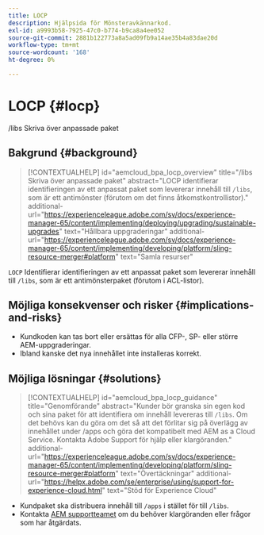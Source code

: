 ```yaml
---
title: LOCP
description: Hjälpsida för Mönsteravkännarkod.
exl-id: a9993b58-7925-47c0-b774-b9ca8a4ee052
source-git-commit: 2881b122773a8a5ad09fb9a14ae35b4a83dae20d
workflow-type: tm+mt
source-wordcount: '168'
ht-degree: 0%

---
```


# LOCP {#locp}

/libs Skriva över anpassade paket

## Bakgrund {#background}

>[!CONTEXTUALHELP]
>id="aemcloud_bpa_locp_overview"
>title="/libs Skriva över anpassade paket"
>abstract="LOCP identifierar identifieringen av ett anpassat paket som levererar innehåll till `/libs`, som är ett antimönster (förutom om det finns åtkomstkontrollistor)."
>additional-url="https://experienceleague.adobe.com/sv/docs/experience-manager-65/content/implementing/deploying/upgrading/sustainable-upgrades" text="Hållbara uppgraderingar"
>additional-url="https://experienceleague.adobe.com/sv/docs/experience-manager-65/content/implementing/developing/platform/sling-resource-merger#platform" text="Samla resurser"

`LOCP` Identifierar identifieringen av ett anpassat paket som levererar innehåll till `/libs`, som är ett antimönsterpaket (förutom i ACL-listor).

## Möjliga konsekvenser och risker {#implications-and-risks}

* Kundkoden kan tas bort eller ersättas för alla CFP-, SP- eller större AEM-uppgraderingar.
* Ibland kanske det nya innehållet inte installeras korrekt.

## Möjliga lösningar {#solutions}

>[!CONTEXTUALHELP]
>id="aemcloud_bpa_locp_guidance"
>title="Genomförande"
>abstract="Kunder bör granska sin egen kod och sina paket för att identifiera om innehåll levereras till `/libs`. Om det behövs kan du göra om det så att det förlitar sig på överlägg av innehållet under /apps och göra det kompatibelt med AEM as a Cloud Service. Kontakta Adobe Support för hjälp eller klargöranden."
>additional-url="https://experienceleague.adobe.com/sv/docs/experience-manager-65/content/implementing/developing/platform/sling-resource-merger#platform" text="Övertäckningar"
>additional-url="https://helpx.adobe.com/se/enterprise/using/support-for-experience-cloud.html" text="Stöd för Experience Cloud"

* Kundpaket ska distribuera innehåll till `/apps` i stället för till `/libs`.
* Kontakta [AEM supportteamet](https://helpx.adobe.com/se/enterprise/using/support-for-experience-cloud.html) om du behöver klargöranden eller frågor som har åtgärdats.
